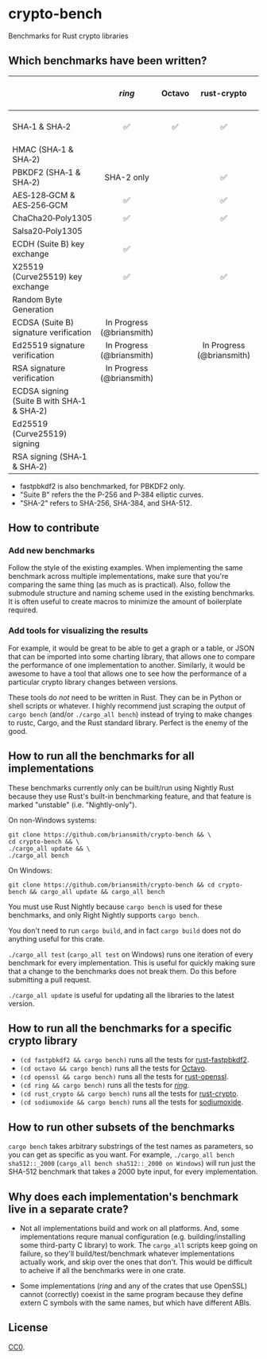 # crypto-bench

Benchmarks for Rust crypto libraries



## Which benchmarks have been written?

|                                              |       *ring*       |       Octavo       |     rust-crypto    | rust-nettle (Nettle) | rust-openssl (OpenSSL) | sodiumoxide (libsodium) | Windows CNG | Mac/iOS Common Crypto |
|----------------------------------------------|:------------------:|:------------------:|:------------------:|----------------------|:----------------------:|:-----------------------:|:-----------:|:---------------------:|
| SHA&#x2011;1 & SHA&#x2011;2                  | :white_check_mark: | :white_check_mark: | :white_check_mark: |                      | :white_check_mark:     | SHA-{256,512} only      |             |                       |
| HMAC (SHA&#x2011;1 & SHA&#x2011;2)           |                    |                    |                    |                      |                        |                         |             |                       |
| PBKDF2 (SHA&#x2011;1 & SHA&#x2011;2)         | SHA-2 only         |                    | :white_check_mark: |                      | SHA-1 only             |                         |             |                       |
| AES&#x2011;128&#x2011;GCM & AES&#x2011;256&#x2011;GCM | :white_check_mark: |           | :white_check_mark: |                      |                        |                         |             |                       |
| ChaCha20&#x2011;Poly1305                     | :white_check_mark: |                    | :white_check_mark: |                      |                        |                         |             |                       |
| Salsa20&#x2011;Poly1305                      |                    |                    |                    |                      |                        | :white_check_mark:      |             |                       |
| ECDH (Suite B) key exchange                  | :white_check_mark: |                    |                    |                      |                        |                         |             |                       |
| X25519 (Curve25519) key exchange             | :white_check_mark: |                    | :white_check_mark: |                      |                        |                         |             |                       |
| Random Byte Generation                       |                    |                    |                    |                      |                        |                         |             |                       |
| ECDSA (Suite B) signature verification       | In Progress (@briansmith) |             |                    |                      |                        |                         |             |                       |
| Ed25519 signature verification               | In Progress (@briansmith) |             | In Progress (@briansmith) |               |                        |                         |             |                       |
| RSA signature verification                   | In Progress (@briansmith) |             |                    |                      |                        |                         |             |                       |
| ECDSA signing (Suite B with SHA&#x2011;1 & SHA&#x2011;2) |        |                    |                    |                      |                        |                         |             |                       |
| Ed25519 (Curve25519) signing                 |                    |                    |                    |                      |                        |                         |             |                       |
| RSA signing (SHA&#x2011;1 & SHA&#x2011;2)    |                    |                    |                    |                      |                        |                         |             |                       |

* fastpbkdf2 is also benchmarked, for PBKDF2 only.
* "Suite B" refers the the P-256 and P-384 elliptic curves.
* "SHA-2" refers to SHA-256, SHA-384, and SHA-512.


## How to contribute

### Add new benchmarks

Follow the style of the existing examples. When implementing the same benchmark
across multiple implementations, make sure that you're comparing the same
thing (as much as is practical). Also, follow the submodule structure and
naming scheme used in the existing benchmarks. It is often useful to create
macros to minimize the amount of boilerplate required.

### Add tools for visualizing the results

For example, it would be great to be able to get a graph or a table, or JSON
that can be imported into some charting library, that allows one to compare the
performance of one implementation to another. Similarly, it would be awesome to
have a tool that allows one to see how the performance of a particular crypto
library changes between versions.

These tools do *not* need to be written in Rust. They can be in Python or
shell scripts or whatever. I highly recommend just scraping the output of
`cargo bench` (and/or `./cargo_all bench`) instead of trying to make changes to
rustc, Cargo, and the Rust standard library. Perfect is the enemy of the good.



## How to run all the benchmarks for all implementations

These benchmarks currently only can be built/run using Nightly Rust because
they use Rust's built-in benchmarking feature, and that feature is marked
"unstable" (i.e. "Nightly-only").

On non-Windows systems:
```
git clone https://github.com/briansmith/crypto-bench && \
cd crypto-bench && \
./cargo_all update && \
./cargo_all bench
```

On Windows:
```
git clone https://github.com/briansmith/crypto-bench && cd crypto-bench && cargo_all update && cargo_all bench
```

You must use Rust Nightly because `cargo bench` is used for these benchmarks,
and only Right Nightly supports `cargo bench`.

You don't need to run `cargo build`, and in fact `cargo build` does not do
anything useful for this crate.

`./cargo_all test` (`cargo_all test` on Windows) runs one iteration of every
benchmark for every implementation. This is useful for quickly making sure that
a change to the benchmarks does not break them. Do this before submitting a
pull request.

`./cargo_all update` is useful for updating all the libraries to the latest
version.


## How to run all the benchmarks for a specific crypto library

* `(cd fastpbkdf2 && cargo bench)` runs all the tests for [rust-fastpbkdf2](https://github.com/ctz/rust-fastpbkdf2).
* `(cd octavo && cargo bench)` runs all the tests for [Octavo](https://github.com/libOctavo/octavo).
* `(cd openssl && cargo bench)` runs all the tests for [rust-openssl](https://github.com/sfackler/rust-openssl).
* `(cd ring && cargo bench)` runs all the tests for [*ring*](https://github.com/briansmith/ring).
* `(cd rust_crypto && cargo bench)` runs all the tests for [rust-crypto](https://github.com/DaGenix/rust-crypto).
* `(cd sodiumoxide && cargo bench)` runs all the tests for [sodiumoxide](https://github.com/dnaq/sodiumoxide).



## How to run other subsets of the benchmarks

`cargo bench` takes arbitrary substrings of the test names as parameters, so
you can get as specific as you want. For example,
`./cargo_all bench sha512::_2000` (`cargo_all bench sha512::_2000 on Windows`)
will run just the SHA-512 benchmark that takes a 2000 byte input, for every
implementation.



## Why does each implementation's benchmark live in a separate crate?

* Not all implementations build and work on all platforms. And, some
  implementations requre manual configuration (e.g. building/installing some
  third-party C library) to work. The `cargo_all` scripts keep going on
  failure, so they'll build/test/benchmark whatever implementations actually
  work, and skip over the ones that don't. This would be difficult to acheive
  if all the benchmarks were in one crate.

* Some implementations (*ring* and any of the crates that use OpenSSL) cannot
  (correctly) coexist in the same program because they define extern C symbols
  with the same names, but which have different ABIs.



## License

[CC0](https://creativecommons.org/publicdomain/zero/1.0/).
